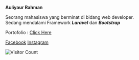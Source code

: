 <strong>Auliyaur Rahman</strong>

Seorang mahasiswa yang berminat di bidang web developer.<br>
Sedang mendalami Framework <i><b>Laravel</b></i> dan <i><b>Bootstrap</b></i>

Portofolio : <a href="https://porto.berkasnovel.online" target="_blank">Click Here</a>

<a href="https://facebook.com/yayak.ghosa" target="_blank">Facebook</a> <a href="https://instagram.com/auliyaur_rahman" target="_blank">Instagram</a>

![Visitor Count](https://profile-counter.glitch.me/{username}/count.svg)
